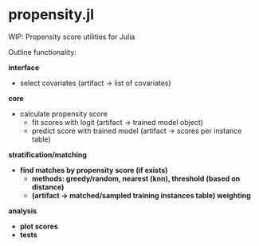 # propensity.jl
WIP: Propensity score utilities for Julia

Outline functionality: <br>

<b>interface</b>
* select covariates (artifact -> list of covariates)

<b>core</b>
* calculate propensity score 
  * fit scores with logit (artifact -> trained model object)
  * predict score with trained model (artifact -> scores per instance table)
  
<b>stratification/matching
   * find matches by propensity score (if exists)
      * methods: greedy/random, nearest (knn), threshold (based on distance)
      * (artifact -> matched/sampled training instances table)
<b>weighting

<b>analysis
   * plot scores
   * tests
